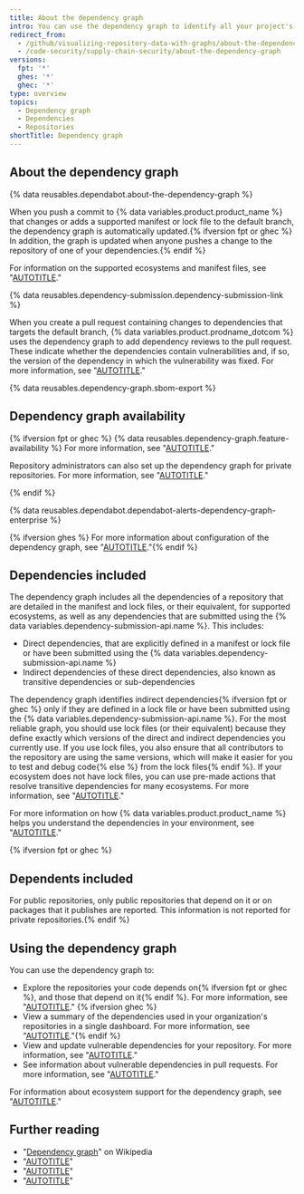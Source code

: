 ```yaml
---
title: About the dependency graph
intro: You can use the dependency graph to identify all your project's dependencies. The dependency graph supports a range of popular package ecosystems.
redirect_from:
  - /github/visualizing-repository-data-with-graphs/about-the-dependency-graph
  - /code-security/supply-chain-security/about-the-dependency-graph
versions:
  fpt: '*'
  ghes: '*'
  ghec: '*'
type: overview
topics:
  - Dependency graph
  - Dependencies
  - Repositories
shortTitle: Dependency graph
---
```

<!--Marketing-LINK: From /features/security and /features/security/software-supply-chain pages "How GitHub's dependency graph is generated".-->

## About the dependency graph

{% data reusables.dependabot.about-the-dependency-graph %}

When you push a commit to {% data variables.product.product_name %} that changes or adds a supported manifest or lock file to the default branch, the dependency graph is automatically updated.{% ifversion fpt or ghec %} In addition, the graph is updated when anyone pushes a change to the repository of one of your dependencies.{% endif %} 

For information on the supported ecosystems and manifest files, see "[AUTOTITLE](/code-security/dependabot/ecosystems-supported-by-dependabot/dependency-graph-supported-package-ecosystems#supported-package-ecosystems)."

{% data reusables.dependency-submission.dependency-submission-link %}

When you create a pull request containing changes to dependencies that targets the default branch, {% data variables.product.prodname_dotcom %} uses the dependency graph to add dependency reviews to the pull request. These indicate whether the dependencies contain vulnerabilities and, if so, the version of the dependency in which the vulnerability was fixed. For more information, see "[AUTOTITLE](/code-security/supply-chain-security/understanding-your-software-supply-chain/about-dependency-review)."

{% data reusables.dependency-graph.sbom-export %}

## Dependency graph availability

{% ifversion fpt or ghec %}
{% data reusables.dependency-graph.feature-availability %} For more information, see "[AUTOTITLE](/repositories/managing-your-repositorys-settings-and-features/enabling-features-for-your-repository/managing-security-and-analysis-settings-for-your-repository)."

Repository administrators can also set up the dependency graph for private repositories. For more information, see "[AUTOTITLE](/code-security/supply-chain-security/understanding-your-software-supply-chain/configuring-the-dependency-graph)."

{% endif %}

{% data reusables.dependabot.dependabot-alerts-dependency-graph-enterprise %}

{% ifversion ghes %}
For more information about configuration of the dependency graph, see "[AUTOTITLE](/code-security/supply-chain-security/understanding-your-software-supply-chain/configuring-the-dependency-graph)."{% endif %}

## Dependencies included

The dependency graph includes all the dependencies of a repository that are detailed in the manifest and lock files, or their equivalent, for supported ecosystems, as well as any dependencies that are submitted using the {% data variables.dependency-submission-api.name %}. This includes:

* Direct dependencies, that are explicitly defined in a manifest or lock file or have been submitted using the {% data variables.dependency-submission-api.name %}
* Indirect dependencies of these direct dependencies, also known as transitive dependencies or sub-dependencies

The dependency graph identifies indirect dependencies{% ifversion fpt or ghec %} only if they are defined in a lock file or have been submitted using the {% data variables.dependency-submission-api.name %}. For the most reliable graph, you should use lock files (or their equivalent) because they define exactly which versions of the direct and indirect dependencies you currently use. If you use lock files, you also ensure that all contributors to the repository are using the same versions, which will make it easier for you to test and debug code{% else %} from the lock files{% endif %}. If your ecosystem does not have lock files, you can use  pre-made actions that resolve transitive dependencies for many ecosystems. For more information, see "[AUTOTITLE](/code-security/supply-chain-security/understanding-your-software-supply-chain/using-the-dependency-submission-api#using-pre-made-actions)."

For more information on how {% data variables.product.product_name %} helps you understand the dependencies in your environment, see "[AUTOTITLE](/code-security/supply-chain-security/understanding-your-software-supply-chain/about-supply-chain-security)."

{% ifversion fpt or ghec %}

## Dependents included

For public repositories, only public repositories that depend on it or on packages that it publishes are reported. This information is not reported for private repositories.{% endif %}

## Using the dependency graph

You can use the dependency graph to:

* Explore the repositories your code depends on{% ifversion fpt or ghec %}, and those that depend on it{% endif %}. For more information, see "[AUTOTITLE](/code-security/supply-chain-security/understanding-your-software-supply-chain/exploring-the-dependencies-of-a-repository)." {% ifversion ghec %}
* View a summary of the dependencies used in your organization's repositories in a single dashboard. For more information, see "[AUTOTITLE](/organizations/collaborating-with-groups-in-organizations/viewing-insights-for-dependencies-in-your-organization#viewing-organization-dependency-insights)."{% endif %}
* View and update vulnerable dependencies for your repository. For more information, see "[AUTOTITLE](/code-security/dependabot/dependabot-alerts/about-dependabot-alerts)."
* See information about vulnerable dependencies in pull requests. For more information, see "[AUTOTITLE](/pull-requests/collaborating-with-pull-requests/reviewing-changes-in-pull-requests/reviewing-dependency-changes-in-a-pull-request)."

For information about ecosystem support for the dependency graph, see "[AUTOTITLE](/code-security/dependabot/ecosystems-supported-by-dependabot/dependency-graph-supported-package-ecosystems)."

## Further reading

* "[Dependency graph](https://en.wikipedia.org/wiki/Dependency_graph)" on Wikipedia
* "[AUTOTITLE](/code-security/supply-chain-security/understanding-your-software-supply-chain/exploring-the-dependencies-of-a-repository)"
* "[AUTOTITLE](/code-security/dependabot/dependabot-alerts/viewing-and-updating-dependabot-alerts)"
* "[AUTOTITLE](/code-security/dependabot/working-with-dependabot/troubleshooting-the-detection-of-vulnerable-dependencies)"
